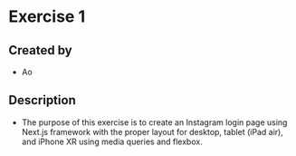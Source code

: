 # Exercise 1
## Created by
- Ao

## Description
- The purpose of this exercise is to create an Instagram login page using Next.js framework with the proper layout for desktop, tablet (iPad air), and iPhone XR using media queries and flexbox.